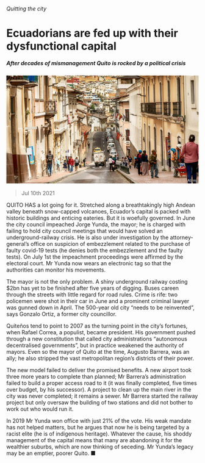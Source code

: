 ###### Quitting the city

# Ecuadorians are fed up with their dysfunctional capital 

##### After decades of mismanagement Quito is rocked by a political crisis 

![image](images/20210710_AMP011_0.jpg) 

> Jul 10th 2021 

QUITO HAS a lot going for it. Stretched along a breathtakingly high Andean valley beneath snow-capped volcanoes, Ecuador’s capital is packed with historic buildings and enticing eateries. But it is woefully governed. In June the city council impeached Jorge Yunda, the mayor; he is charged with failing to hold city council meetings that would have solved an underground-railway crisis. He is also under investigation by the attorney-general’s office on suspicion of embezzlement related to the purchase of faulty covid-19 tests (he denies both the embezzlement and the faulty tests). On July 1st the impeachment proceedings were affirmed by the electoral court. Mr Yunda now wears an electronic tag so that the authorities can monitor his movements.

The mayor is not the only problem. A shiny underground railway costing $2bn has yet to be finished after five years of digging. Buses careen through the streets with little regard for road rules. Crime is rife: two policemen were shot in their car in June and a prominent criminal lawyer was gunned down in April. The 500-year old city “needs to be reinvented”, says Gonzalo Ortiz, a former city councillor.


Quiteños tend to point to 2007 as the turning point in the city’s fortunes, when Rafael Correa, a populist, became president. His government pushed through a new constitution that called city administrations “autonomous decentralised governments”, but in practice weakened the authority of mayors. Even so the mayor of Quito at the time, Augusto Barrera, was an ally; he also stripped the vast metropolitan region’s districts of their power.

The new model failed to deliver the promised benefits. A new airport took three more years to complete than planned; Mr Barrera’s administration failed to build a proper access road to it (it was finally completed, five times over budget, by his successor). A project to clean up the main river in the city was never completed; it remains a sewer. Mr Barrera started the railway project but only oversaw the building of two stations and did not bother to work out who would run it.

In 2019 Mr Yunda won office with just 21% of the vote. His weak mandate has not helped matters, but he argues that now he is being targeted by a racist elite (he is of indigenous heritage). Whatever the cause, his shoddy management of the capital means that many are abandoning it for the wealthier suburbs, which are now thinking of seceding. Mr Yunda’s legacy may be an emptier, poorer Quito. ■

